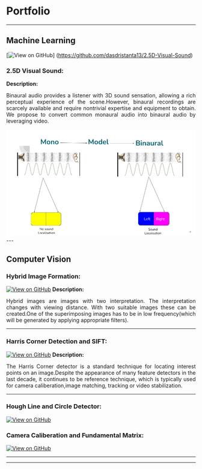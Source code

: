 # Portfolio

---

## Machine Learning


[![View on GitHub](https://img.shields.io/badge/GitHub-View_on_GitHub-blue?logo=GitHub)] (https://github.com/dasdristanta13/2.5D-Visual-Sound)
### 2.5D Visual Sound:

**Description:** <div style="text-align: justify">Binaural audio provides a listener with 3D sound sensation, allowing a rich perceptual experience of the scene.However, binaural recordings are scarcely available and require nontrivial expertise and equipment to obtain. We propose to convert common monaural audio into binaural audio by leveraging video.</div>

<center><img src="images/ML_Project_report.png?raw=true"/></center>
---

## Computer Vision

### Hybrid Image Formation:
[![View on GitHub](https://img.shields.io/badge/GitHub-View_on_GitHub-blue?logo=GitHub)](https://github.com/dasdristanta13/Computer_Vision/tree/main/Hybrid%20Image%20Formation)
**Description:** <div style="text-align: justify">Hybrid images are images with two interpretation. The interpretation changes with viewing distance. With two suitable images these can be created.One of the superimposing images has to be in low frequency(which will be generated by applying appropriate filters).</div>

---
### Harris Corner Detection and SIFT:
[![View on GitHub](https://img.shields.io/badge/GitHub-View_on_GitHub-blue?logo=GitHub)](https://github.com/dasdristanta13/Computer_Vision/tree/main/Harris_Corner_Detection_And_SIFT)
**Description:** <div style="text-align: justify">The Harris Corner detector is a standard technique for locating interest points on an image.Despite the appearance of many feature detectors in the last decade, it continues to be reference technique, which is typically used for camera caliberation,image matching, tracking or video stabilization.</div>

---
### Hough Line and Circle Detector:
[![View on GitHub](https://img.shields.io/badge/GitHub-View_on_GitHub-blue?logo=GitHub)](https://github.com/dasdristanta13/Computer_Vision/tree/main/Hough_Line_And_Circle_Detector)
### Camera Caliberation and Fundamental Matrix:
[![View on GitHub](https://img.shields.io/badge/GitHub-View_on_GitHub-blue?logo=GitHub)](https://github.com/dasdristanta13/Computer_Vision/tree/main/Camera_Caliberation_and_Fundamental_Matrix)


---




---

